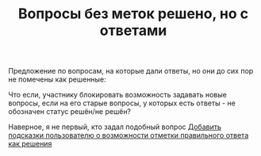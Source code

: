 ﻿---
title: "Вопросы без меток решено, но с ответами"
se.owner.user_id: 345122
se.owner.display_name: "Perfect Voyage"
se.owner.link: "https://ru.meta.stackoverflow.com/users/345122/perfect-voyage"
se.link: "https://ru.meta.stackoverflow.com/questions/11406/%d0%92%d0%be%d0%bf%d1%80%d0%be%d1%81%d1%8b-%d0%b1%d0%b5%d0%b7-%d0%bc%d0%b5%d1%82%d0%be%d0%ba-%d1%80%d0%b5%d1%88%d0%b5%d0%bd%d0%be-%d0%bd%d0%be-%d1%81-%d0%be%d1%82%d0%b2%d0%b5%d1%82%d0%b0%d0%bc%d0%b8"
se.question_id: 11406
se.post_type: question
---
<p>Предложение по вопросам, на которые дали ответы, но они до сих пор не помечены как решенные:</p>
<p>Что если, участнику блокировать возможность задавать новые вопросы, если на его старые вопросы, у которых есть ответы - не обозначен статус решён/не решён?</p>
<p>Наверное, я не первый, кто задал подобный вопрос <a href="https://ru.meta.stackoverflow.com/questions/6972/%d0%94%d0%be%d0%b1%d0%b0%d0%b2%d0%b8%d1%82%d1%8c-%d0%bf%d0%be%d0%b4%d1%81%d0%ba%d0%b0%d0%b7%d0%ba%d0%b8-%d0%bf%d0%be%d0%bb%d1%8c%d0%b7%d0%be%d0%b2%d0%b0%d1%82%d0%b5%d0%bb%d1%8e-%d0%be-%d0%b2%d0%be%d0%b7%d0%bc%d0%be%d0%b6%d0%bd%d0%be%d1%81%d1%82%d0%b8-%d0%be%d1%82%d0%bc%d0%b5%d1%82%d0%ba%d0%b8-%d0%bf%d1%80%d0%b0%d0%b2%d0%b8%d0%bb%d1%8c%d0%bd%d0%be%d0%b3%d0%be-%d0%be%d1%82%d0%b2%d0%b5%d1%82%d0%b0-%d0%ba%d0%b0%d0%ba-%d1%80%d0%b5%d1%88">Добавить подсказки пользователю о возможности отметки правильного ответа как решения</a></p>
